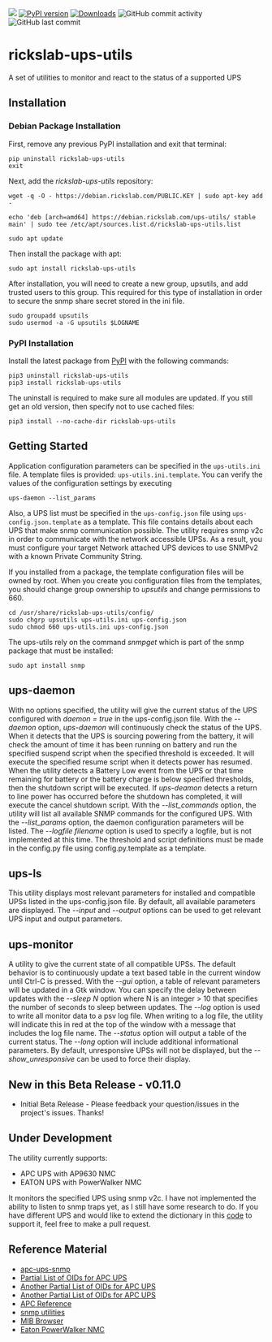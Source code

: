 ![](https://img.shields.io/github/license/Ricks-Lab/ups-utils)
[![PyPI version](https://badge.fury.io/py/rickslab-ups-utils.svg)](https://badge.fury.io/py/rickslab-ups-utils)
[![Downloads](https://pepy.tech/badge/rickslab-ups-utils)](https://pepy.tech/project/rickslab-ups-utils)
![GitHub commit activity](https://img.shields.io/github/commit-activity/y/Ricks-Lab/ups-utils)
![GitHub last commit](https://img.shields.io/github/last-commit/Ricks-Lab/ups-utils)

# rickslab-ups-utils

A set of utilities to monitor and react to the status of a supported UPS

## Installation

### Debian Package Installation

First, remove any previous PyPI installation and exit that terminal:
```
pip uninstall rickslab-ups-utils
exit
```
Next, add the *rickslab-ups-utils* repository:
```
wget -q -O - https://debian.rickslab.com/PUBLIC.KEY | sudo apt-key add -

echo 'deb [arch=amd64] https://debian.rickslab.com/ups-utils/ stable main' | sudo tee /etc/apt/sources.list.d/rickslab-ups-utils.list

sudo apt update
```
Then install the package with apt:
```
sudo apt install rickslab-ups-utils
```

After installation, you will need to create a new group, upsutils, and add trusted users to this group.
This required for this type of installation in order to secure the snmp share secret stored in the ini
file.
```
sudo groupadd upsutils
sudo usermod -a -G upsutils $LOGNAME
```

### PyPI Installation

Install the latest package from [PyPI](https://pypi.org/project/rickslab-ups-utils/) with the following
commands:

```
pip3 uninstall rickslab-ups-utils
pip3 install rickslab-ups-utils
```
The uninstall is required to make sure all modules are updated.  If you still get an old version,
then specify not to use cached files:
```
pip3 install --no-cache-dir rickslab-ups-utils
```

## Getting Started

Application configuration parameters can be specified in the `ups-utils.ini` file.  A
template files is provided: `ups-utils.ini.template`.  You can verify the values of
the configuration settings by executing

```
ups-daemon --list_params
```

Also, a UPS list must be specified in the `ups-config.json` file using `ups-config.json.template`
as a template.  This file contains details about each UPS that make snmp communication possible.
The utility requires snmp v2c in order to communicate with the network accessible UPSs.  As a
result, you must configure your target Network attached UPS devices to use SNMPv2 with a known
Private Community String.

If you installed from a package, the template configuration files will be owned by root.  When
you create you configuration files from the templates, you should change group ownership to
*upsutils* and change permissions to 660.
```
cd /usr/share/rickslab-ups-utils/config/
sudo chgrp upsutils ups-utils.ini ups-config.json
sudo chmod 660 ups-utils.ini ups-config.json
```

The ups-utils rely on the command *snmpget* which is part of the snmp package that must
be installed:

```
sudo apt install snmp
```

## ups-daemon

With no options specified, the utility will give the current status of the UPS configured
with *daemon = true* in the ups-config.json file. With the *--daemon* option, *ups-daemon*
will continuously check the status of the UPS.  When it detects that the UPS is sourcing
powering from the battery, it will check the amount of time it has been running on battery
and run the specified suspend script when the specified threshold is exceeded.  It will
execute the specified resume script when it detects power has resumed.  When the utility
detects a Battery Low event from the UPS or that time remaining for battery or the battery
charge is below specified thresholds, then the shutdown script will be executed. If
*ups-deamon* detects a return to line power has occurred before the shutdown has completed,
it will execute the cancel shutdown script.  With the *--list_commands* option, the utility
will list all available SNMP commands for the configured UPS.  With the *--list_params*
option, the daemon configuration parameters will be listed. The *--logfile filename* option
is used to specify a logfile, but is not implemented at this time.  The threshold and script
definitions must be made in the config.py file using config.py.template as a template.

## ups-ls

This utility displays most relevant parameters for installed and compatible UPSs
listed in the ups-config.json file.  By default, all available parameters are displayed.
The *--input* and *--output* options can be used to get relevant UPS input and output
parameters.

## ups-monitor

A utility to give the current state of all compatible UPSs. The default behavior
is to continuously update a text based table in the current window until Ctrl-C is
pressed.  With the *--gui* option, a table of relevant parameters will be updated
in a Gtk window.  You can specify the delay between updates with the *--sleep N*
option where N is an integer > 10 that specifies the number of seconds to sleep
between updates.  The *--log* option is used to write all monitor data to a psv log
file.  When writing to a log file, the utility will indicate this in red at the top of
the window with a message that includes the log file name.  The *--status* option will
output a table of the current status.  The *--long* option will include additional
informational parameters. By default, unresponsive UPSs will not be displayed, but the
*--show_unresponsive* can be used to force their display.

## New in this Beta Release  -  v0.11.0

* Initial Beta Release - Please feedback your question/issues in the project's issues.  Thanks!

## Under Development

The utility currently supports:

* APC UPS with AP9630 NMC
* EATON UPS with PowerWalker NMC

It monitors the specified UPS using snmp v2c.  I have not implemented the ability to listen to snmp traps
yet, as I still have some research to do.  If you have different UPS and would like to extend the dictionary
in this [code](https://github.com/Ricks-Lab/ups-utils/blob/master/UPSmodules/UPSmodule.py) to support it, feel
free to make a pull request.

## Reference Material

* [apc-ups-snmp](https://github.com/phillipsnick/apc-ups-snmp)
* [Partial List of OIDs for APC UPS](https://www.opsview.com/resources/monitoring/blog/monitoring-apc-ups-useful-oids)
* [Another Partial List of OIDs for APC UPS](https://www.itninja.com/blog/view/snmp-oids-for-apc-smart-ups-3000-rm-xl)
* [Another Partial List of OIDs for APC UPS](https://wiki.netxms.org/wiki/UPS_Monitoring_(APC)_via_SNMP)
* [APC Reference](https://www.apc.com/salestools/LFLG-AFACYW/LFLG-AFACYW_R1_EN.pdf)
* [snmp utilities](http://www.net-snmp.org/docs/man/)
* [MIB Browser](http://www.ireasoning.com/)
* [Eaton PowerWalker NMC](https://powerwalker.com/?page=nmc&lang=en)
